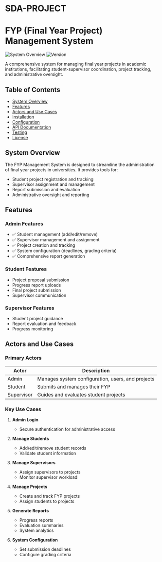 # SDA-PROJECT
# FYP (Final Year Project) Management System

![System Overview](https://img.shields.io/badge/Status-Development-yellow) 
![Version](https://img.shields.io/badge/Version-1.0-blue)

A comprehensive system for managing final year projects in academic institutions, facilitating student-supervisor coordination, project tracking, and administrative oversight.

## Table of Contents
- [System Overview](#system-overview)
- [Features](#features)
- [Actors and Use Cases](#actors-and-use-cases)
- [Installation](#installation)
- [Configuration](#configuration)
- [API Documentation](#api-documentation)
- [Testing](#testing)
- [License](#license)

## System Overview
The FYP Management System is designed to streamline the administration of final year projects in universities. It provides tools for:
- Student project registration and tracking
- Supervisor assignment and management
- Report submission and evaluation
- Administrative oversight and reporting

## Features
### Admin Features
- ✅ Student management (add/edit/remove)
- ✅ Supervisor management and assignment
- ✅ Project creation and tracking
- ✅ System configuration (deadlines, grading criteria)
- ✅ Comprehensive report generation

### Student Features
- Project proposal submission
- Progress report uploads
- Final project submission
- Supervisor communication

### Supervisor Features
- Student project guidance
- Report evaluation and feedback
- Progress monitoring

## Actors and Use Cases
### Primary Actors
| Actor | Description |
|-------|-------------|
| Admin | Manages system configuration, users, and projects |
| Student | Submits and manages their FYP |
| Supervisor | Guides and evaluates student projects |

### Key Use Cases
1. **Admin Login**
   - Secure authentication for administrative access

2. **Manage Students**
   - Add/edit/remove student records
   - Validate student information

3. **Manage Supervisors**
   - Assign supervisors to projects
   - Monitor supervisor workload

4. **Manage Projects**
   - Create and track FYP projects
   - Assign students to projects

5. **Generate Reports**
   - Progress reports
   - Evaluation summaries
   - System analytics

6. **System Configuration**
   - Set submission deadlines
   - Configure grading criteria
